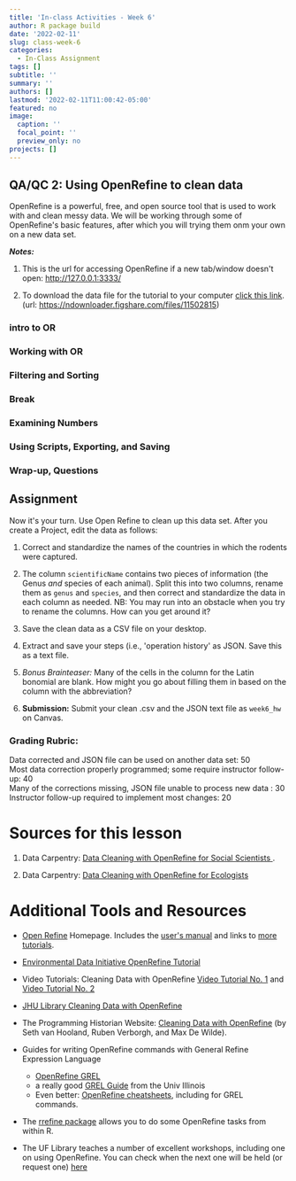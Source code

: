 ```yaml
---
title: 'In-class Activities - Week 6'
author: R package build
date: '2022-02-11'
slug: class-week-6
categories:
  - In-Class Assignment
tags: []
subtitle: ''
summary: ''
authors: []
lastmod: '2022-02-11T11:00:42-05:00'
featured: no
image:
  caption: ''
  focal_point: ''
  preview_only: no
projects: []
---
```


## QA/QC 2: Using OpenRefine to clean data

OpenRefine is a powerful, free, and open source tool that is used to work with and clean messy data.  We will be working through some of OpenRefine's basic features, after which you will trying them onm your own on a new data set.

**_Notes:_**

1. This is the url for accessing OpenRefine if a new tab/window doesn't open: http://127.0.0.1:3333/

2. To download the data file for the tutorial to your computer [click this link](https://ndownloader.figshare.com/files/11502815). (url: https://ndownloader.figshare.com/files/11502815)



### **intro to OR**

### **Working with OR**

### **Filtering and Sorting**
     
### Break

### **Examining Numbers**

### **Using Scripts, Exporting, and Saving**

### **Wrap-up, Questions**  

## **Assignment**

Now it's your turn. Use Open Refine to clean up this data set. After you create a Project, edit the data as follows:

1. Correct and standardize the names of the countries in which the rodents were captured. 

2. The column `scientificName` contains two pieces of information (the Genus _and_ species of each animal). Split this into two columns, rename them as `genus` and `species`, and then correct and standardize the data in each column as needed. NB: You may run into an obstacle when you try to rename the columns. How can you get around it?

3. Save the clean data as a CSV file on your desktop.

4. Extract and save your steps (i.e., 'operation history' as JSON. Save this as a text file. 

5. _Bonus Brainteaser:_ Many of the cells in the column for the Latin bonomial are blank. How might you go about filling them in based on the column with the abbreviation?

6. **Submission:** Submit your clean .csv and the JSON text file as `week6_hw` on Canvas.  

### Grading Rubric: 

Data corrected and JSON file can be used on another data set: 50  
Most data correction properly programmed; some require instructor follow-up: 40  
Many of the corrections missing, JSON file unable to process new data : 30  
Instructor follow-up required to implement most changes: 20  

# Sources for this lesson 

1. Data Carpentry: [Data Cleaning with OpenRefine for Social Scientists	](https://datacarpentry.org/openrefine-socialsci/). 

<!-- Peter Smyth, Geoff LaFlair, Lachlan Deer, Tracy Teal, Karen Word, François Michonneau, & Erin Becker. (2018, May 20). datacarpentry/openrefine-socialsci: OpenRefine Social Sciences Release, May 2018 (v3). Zenodo. https://doi.org/10.5281/zenodo.1250074 -->
<!-- 2. The repository with the data and metadata used in the lesson:  [SAFI_Survey](https://figshare.com/articles/dataset/SAFI_Survey_Results/6262019) -->

2. Data Carpentry: [Data Cleaning with OpenRefine for Ecologists](https://datacarpentry.org/OpenRefine-ecology-lesson/04-scripts/index.html)


# Additional Tools and Resources

*  [Open Refine](https://openrefine.org/) Homepage. Includes the [user's manual](https://docs.openrefine.org/) and links to [more tutorials](https://openrefine.org/documentation.html).

*  [Environmental Data Initiative OpenRefine Tutorial](https://environmentaldatainitiative.org/webinars-events/previous-edi-events/how-to-clean-and-format-data-using-r-packages-datamaid-dplyr-openrefine-excel/)

* Video Tutorials: Cleaning Data with OpenRefine [Video Tutorial No. 1](https://www.youtube.com/watch?v=nORS7STbLyk) and [Video Tutorial No. 2](https://www.youtube.com/watch?v=xZlz4ISgNBc)

*  [JHU Library Cleaning Data with OpenRefine](https://libjohn.github.io/openrefine/index.html)

* The Programming Historian Website: [Cleaning Data with OpenRefine](https://doi.org/10.46430/phen0023) (by Seth van Hooland, Ruben Verborgh, and Max De Wilde).

* Guides for writing OpenRefine commands with General Refine Expression Language
    
    * [OpenRefine GREL](https://docs.openrefine.org/manual/expressions/#grel-general-refine-expression-language)
    * a really good [GREL Guide](https://guides.library.illinois.edu/openrefine/grel) from the Univ Illinois
    * Even better: [OpenRefine cheatsheets](https://code4libtoronto.github.io/2018-10-12-access/GoogleRefineCheatSheets.pdf), including for GREL commands.

*  The [rrefine package](https://cran.r-project.org/web/packages/rrefine/vignettes/rrefine-vignette.html) allows you to do some OpenRefine tasks from within R. 

* The UF Library teaches a number of excellent workshops, including one on using OpenRefine. You can check when the next one will be held (or request one) [here](https://ufl.libcal.com/calendar/workshops/?cid=11693&t=d&d=0000-00-00&cal=11693,5125,8858&inc=0)

